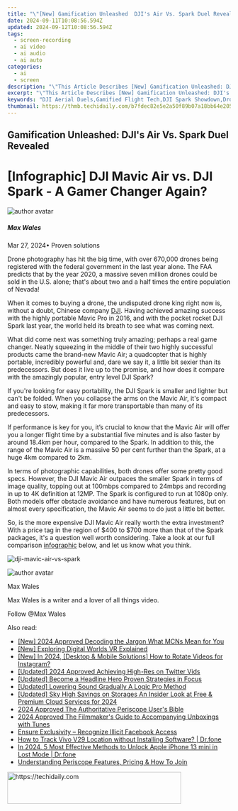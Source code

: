 ```yaml
---
title: "\"[New] Gamification Unleashed  DJI's Air Vs. Spark Duel Revealed for 2024\""
date: 2024-09-11T10:08:56.594Z
updated: 2024-09-12T10:08:56.594Z
tags: 
  - screen-recording
  - ai video
  - ai audio
  - ai auto
categories: 
  - ai
  - screen
description: "\"This Article Describes [New] Gamification Unleashed: DJI's Air Vs. Spark Duel Revealed for 2024\""
excerpt: "\"This Article Describes [New] Gamification Unleashed: DJI's Air Vs. Spark Duel Revealed for 2024\""
keywords: "DJI Aerial Duels,Gamified Flight Tech,DJI Spark Showdown,Drone Gaming Battle,Air Vs. Air Racing,DJI DJi Quest Gameplay,DJI Thrill Competition"
thumbnail: https://thmb.techidaily.com/b7fdec82e5e2a50f89b07a18bb64e205705f93d7819f0fe370579d848f9daaea.jpg
---
```


## Gamification Unleashed: DJI's Air Vs. Spark Duel Revealed

# \[Infographic\] DJI Mavic Air vs. DJI Spark - A Gamer Changer Again?

![author avatar](https://images.wondershare.com/filmora/article-images/max-wales-author.jpg)

##### Max Wales

 Mar 27, 2024• Proven solutions

Drone photography has hit the big time, with over 670,000 drones being registered with the federal government in the last year alone. The FAA predicts that by the year 2020, a massive seven million drones could be sold in the U.S. alone; that's about two and a half times the entire population of Nevada!

When it comes to buying a drone, the undisputed drone king right now is, without a doubt, Chinese company [DJI](https://www.dji.com/). Having achieved amazing success with the highly portable Mavic Pro in 2016, and with the pocket rocket DJI Spark last year, the world held its breath to see what was coming next.

What did come next was something truly amazing; perhaps a real game changer. Neatly squeezing in the middle of their two highly successful products came the brand-new Mavic Air; a quadcopter that is highly portable, incredibly powerful and, dare we say it, a little bit sexier than its predecessors. But does it live up to the promise, and how does it compare with the amazingly popular, entry level DJI Spark?

If you're looking for easy portability, the DJI Spark is smaller and lighter but can't be folded. When you collapse the arms on the Mavic Air, it's compact and easy to stow, making it far more transportable than many of its predecessors.

If performance is key for you, it’s crucial to know that the Mavic Air will offer you a longer flight time by a substantial five minutes and is also faster by around 18.4km per hour, compared to the Spark. In addition to this, the range of the Mavic Air is a massive 50 per cent further than the Spark, at a huge 4km compared to 2km.

In terms of photographic capabilities, both drones offer some pretty good specs. However, the DJI Mavic Air outpaces the smaller Spark in terms of image quality, topping out at 100mbps compared to 24mbps and recording in up to 4K definition at 12MP. The Spark is configured to run at 1080p only. Both models offer obstacle avoidance and have numerous features, but on almost every specification, the Mavic Air seems to do just a little bit better.

So, is the more expensive DJI Mavic Air really worth the extra investment? With a price tag in the region of $400 to $700 more than that of the Spark packages, it's a question well worth considering. Take a look at our full comparison [infographic](https://tools.techidaily.com/wondershare/filmora/download/) below, and let us know what you think.

![dji-mavic-air-vs-spark](https://images.wondershare.com/filmora/article-images/dji-mavic-air-vs-spark.jpeg)

![author avatar](https://images.wondershare.com/filmora/article-images/max-wales-author.jpg)

Max Wales

Max Wales is a writer and a lover of all things video.

Follow @Max Wales


<ins class="adsbygoogle"
     style="display:block"
     data-ad-format="autorelaxed"
     data-ad-client="ca-pub-7571918770474297"
     data-ad-slot="1223367746"></ins>



<ins class="adsbygoogle"
     style="display:block"
     data-ad-client="ca-pub-7571918770474297"
     data-ad-slot="8358498916"
     data-ad-format="auto"
     data-full-width-responsive="true"></ins>


<span class="atpl-alsoreadstyle">Also read:</span>
<div><ul>
<li><a href="https://youtube-web.techidaily.com/024-approved-decoding-the-jargon-what-mcns-mean-for-you/"><u>[New] 2024 Approved Decoding the Jargon What MCNs Mean for You</u></a></li>
<li><a href="https://fox-helps.techidaily.com/new-exploring-digital-worlds-vr-explained/"><u>[New] Exploring Digital Worlds VR Explained</u></a></li>
<li><a href="https://instagram-video-recordings.techidaily.com/new-in-2024-desktop-and-mobile-solutions-how-to-rotate-videos-for-instagram/"><u>[New] In 2024, [Desktop & Mobile Solutions] How to Rotate Videos for Instagram?</u></a></li>
<li><a href="https://twitter-clips.techidaily.com/updated-2024-approved-achieving-high-res-on-twitter-vids/"><u>[Updated] 2024 Approved Achieving High-Res on Twitter Vids</u></a></li>
<li><a href="https://extra-tips.techidaily.com/updated-become-a-headline-hero-proven-strategies-in-focus/"><u>[Updated] Become a Headline Hero Proven Strategies in Focus</u></a></li>
<li><a href="https://fox-helps.techidaily.com/updated-lowering-sound-gradually-a-logic-pro-method/"><u>[Updated] Lowering Sound Gradually A Logic Pro Method</u></a></li>
<li><a href="https://fox-helps.techidaily.com/updated-sky-high-savings-on-storages-an-insider-look-at-free-and-premium-cloud-services-for-2024/"><u>[Updated] Sky High Savings on Storages An Insider Look at Free & Premium Cloud Services for 2024</u></a></li>
<li><a href="https://some-tips.techidaily.com/2024-approved-the-authoritative-periscope-users-bible/"><u>2024 Approved The Authoritative Periscope User's Bible</u></a></li>
<li><a href="https://some-guidance.techidaily.com/2024-approved-the-filmmakers-guide-to-accompanying-unboxings-with-tunes/"><u>2024 Approved The Filmmaker's Guide to Accompanying Unboxings with Tunes</u></a></li>
<li><a href="https://facebook.techidaily.com/ensure-exclusivity-recognize-illicit-facebook-access/"><u>Ensure Exclusivity – Recognize Illicit Facebook Access</u></a></li>
<li><a href="https://android-location-track.techidaily.com/how-to-track-vivo-v29-location-without-installing-software-drfone-by-drfone-virtual-android/"><u>How to Track Vivo V29 Location without Installing Software? | Dr.fone</u></a></li>
<li><a href="https://iphone-unlock.techidaily.com/in-2024-5-most-effective-methods-to-unlock-apple-iphone-13-mini-in-lost-mode-drfone-by-drfone-ios/"><u>In 2024, 5 Most Effective Methods to Unlock Apple iPhone 13 mini in Lost Mode | Dr.fone</u></a></li>
<li><a href="https://fox-helps.techidaily.com/understanding-periscope-features-pricing-and-how-to-join/"><u>Understanding Periscope Features, Pricing & How To Join</u></a></li>
</ul></div>

<!-- affiliate ads begin -->
<a href="https://aligracehair.sjv.io/c/5597632/2115935/19272" target="_top" id="2115935">
  <img src="//a.impactradius-go.com/display-ad/19272-2115935" border="0" alt="https://techidaily.com" width="392" height="72"/>
</a>
<img height="0" width="0" src="https://aligracehair.sjv.io/i/5597632/2115935/19272" style="position:absolute;visibility:hidden;" border="0" />
<!-- affiliate ads end -->

